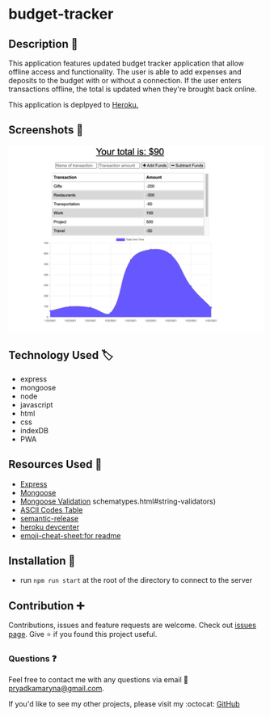 # budget-tracker


## Description :page_with_curl:

This application features
updated budget tracker application that allow offline access and functionality. The user is able to add expenses and deposits to the budget with or without a connection. If the user enters transactions offline, the total is updated when they're brought back online. 

This application is deplpyed to [Heroku.](https://boiling-plains-58611.herokuapp.com/)

## Screenshots :camera_flash:
![screenshot](public/images/Screenshot.png)

## Technology Used :label: 

* express
* mongoose
* node
* javascript
* html
* css
* indexDB
* PWA

## Resources Used :wrench: 

* [Express](https://www.npmjs.com/package/express)
* [Mongoose](https://www.npmjs.com/package/mongoose)
* [Mongoose Validation](https://mongoosejs.com/docs/validation.html)
schematypes.html#string-validators)
* [ASCII Codes Table](https://ascii.cl/)
* [semantic-release](npmjs.com/package/semantic-release)
* [heroku devcenter](https://devcenter.heroku.com/articles/config-vars)
* [emoji-cheat-sheet:for readme](https://github.com/ikatyang/emoji-cheat-sheet)

## Installation :electric_plug:

* run `npm run start` at the root of the directory to connect to the server

## Contribution :heavy_plus_sign: 

Contributions, issues and feature requests are welcome. 
Check out [issues page](https://github.com/MarynaPR/budget-tracker/issues). 
Give :star: if you found this project useful. 

### Questions :question: 
Feel free to contact me with any questions via email :e-mail: pryadkamaryna@gmail.com. 
  
If you'd like to see my other projects, please visit my :octocat: 
[GitHub](https://github.com/MarynaPR?tab=repositories)